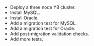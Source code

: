 - Deploy a three node YB cluster.
- Install MySQL.
- Install Oracle.
- Add a migration test for MySQL.
- Add a migration test for Oracle.
- Add post-migration validation checks.
- Add more tests.
